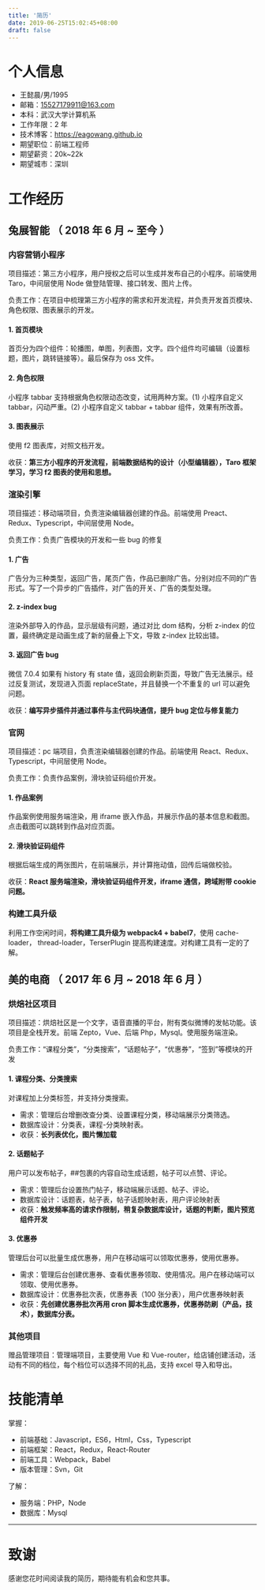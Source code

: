 ```yaml
---
title: '简历'
date: 2019-06-25T15:02:45+08:00
draft: false
---
```


# 个人信息

- 王懿晨/男/1995
- 邮箱：15527179911@163.com
- 本科：武汉大学计算机系
- 工作年限：2 年
- 技术博客：https://eagowang.github.io
- 期望职位：前端工程师
- 期望薪资：20k~22k
- 期望城市：深圳

# 工作经历

## 兔展智能 （ 2018 年 6 月 ~ 至今 ）

### 内容营销小程序

项目描述：第三方小程序，用户授权之后可以生成并发布自己的小程序。前端使用 Taro，中间层使用 Node 做登陆管理、接口转发、图片上传。

负责工作：在项目中梳理第三方小程序的需求和开发流程，并负责开发首页模块、角色权限、图表展示的开发。

#### 1. 首页模块

首页分为四个组件：轮播图，单图，列表图，文字。四个组件均可编辑（设置标题，图片，跳转链接等）。最后保存为 oss 文件。

#### 2. 角色权限

小程序 tabbar 支持根据角色权限动态改变，试用两种方案。(1) 小程序自定义 tabbar，闪动严重。(2) 小程序自定义 tabbar + tabbar 组件，效果有所改善。

#### 3. 图表展示

使用 f2 图表库，对照文档开发。

收获：**第三方小程序的开发流程，前端数据结构的设计（小型编辑器），Taro 框架学习，学习 f2 图表的使用和思想。**

### 渲染引擎

项目描述：移动端项目，负责渲染编辑器创建的作品。前端使用 Preact、Redux、Typescript，中间层使用 Node。

负责工作：负责广告模块的开发和一些 bug 的修复

#### 1. 广告

广告分为三种类型，返回广告，尾页广告，作品已删除广告。分别对应不同的广告形式。写了一个异步的广告插件，对广告的开关、广告的类型处理。

#### 2. z-index bug

渲染外部导入的作品，显示层级有问题，通过对比 dom 结构，分析 z-index 的位置，最终确定是动画生成了新的层叠上下文，导致 z-index 比较出错。

#### 3. 返回广告 bug

微信 7.0.4 如果有 history 有 state 值，返回会刷新页面，导致广告无法展示。经过反复测试，发现进入页面 replaceState，并且替换一个不重复的 url 可以避免问题。

收获：**编写异步插件并通过事件与主代码块通信，提升 bug 定位与修复能力**

### 官网

项目描述：pc 端项目，负责渲染编辑器创建的作品。前端使用 React、Redux、Typescript，中间层使用 Node。

负责工作：负责作品案例，滑块验证码组价开发。

#### 1. 作品案例

作品案例使用服务端渲染，用 iframe 嵌入作品，并展示作品的基本信息和截图。点击截图可以跳转到作品对应页面。

#### 2. 滑块验证码组件

根据后端生成的两张图片，在前端展示，并计算拖动值，回传后端做校验。

收获：**React 服务端渲染，滑块验证码组件开发，iframe 通信，跨域附带 cookie 问题。**

### 构建工具升级

利用工作空闲时间，**将构建工具升级为 webpack4 + babel7**，使用 cache-loader， thread-loader，TerserPlugin 提高构建速度。对构建工具有一定的了解。

## 美的电商 （ 2017 年 6 月 ~ 2018 年 6 月 ）

### 烘焙社区项目

项目描述：烘焙社区是一个文字，语音直播的平台，附有类似微博的发帖功能。该项目是全栈开发。前端 Zepto，Vue、后端 Php，Mysql。使用服务端渲染。

负责工作：“课程分类”，“分类搜索”，“话题帖子”，“优惠券”，“签到”等模块的开发

#### 1. 课程分类、分类搜索

对课程加上分类标签，并支持分类搜索。

- 需求：管理后台增删改查分类、设置课程分类，移动端展示分类筛选。
- 数据库设计：分类表，课程-分类映射表。
- 收获：**长列表优化，图片懒加载**

#### 2. 话题帖子

用户可以发布帖子，##包裹的内容自动生成话题，帖子可以点赞、评论。

- 需求：管理后台设置热门帖子，移动端展示话题、帖子、评论。
- 数据库设计：话题表，帖子表，帖子话题映射表，用户评论映射表
- 收获：**触发频率高的请求作限制，稍复杂数据库设计，话题的判断，图片预览组件开发**

#### 3. 优惠券

管理后台可以批量生成优惠券，用户在移动端可以领取优惠券，使用优惠券。

- 需求：管理后台创建优惠券、查看优惠券领取、使用情况。用户在移动端可以领取、使用优惠券。
- 数据库设计：优惠券批次表，优惠券表（100 张分表），用户优惠券映射表
- 收获：**先创建优惠券批次再用 cron 脚本生成优惠券，优惠券防刷（产品，技术），数据库分表。**

### 其他项目

赠品管理项目：管理端项目，主要使用 Vue 和 Vue-router，给店铺创建活动，活动有不同的档位，每个档位可以选择不同的礼品，支持 excel 导入和导出。

# 技能清单

掌握：

- 前端基础：Javascript，ES6，Html，Css，Typescript
- 前端框架：React，Redux，React-Router
- 前端工具：Webpack，Babel
- 版本管理：Svn，Git

了解：

- 服务端：PHP，Node
- 数据库：Mysql

---

# 致谢

感谢您花时间阅读我的简历，期待能有机会和您共事。
